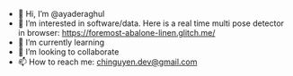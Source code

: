 - 👋 Hi, I’m @ayaderaghul
- 👀 I’m interested in software/data. Here is a real time multi pose detector in browser: https://foremost-abalone-linen.glitch.me/
- 🌱 I’m currently learning
- 💞️ I’m looking to collaborate
- 📫 How to reach me: chinguyen.dev@gmail.com

<!---
ayaderaghul/ayaderaghul is a ✨ special ✨ repository because its `README.md` (this file) appears on your GitHub profile.
You can click the Preview link to take a look at your changes.
--->
